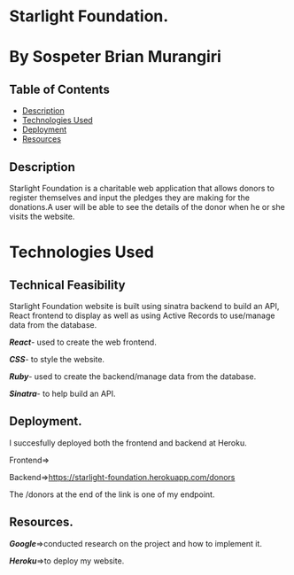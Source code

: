 # Starlight Foundation.
# By Sospeter Brian Murangiri

## Table of Contents
* [Description](#description)
* [Technologies Used](#technologies-used)
* [Deployment](#deployment)
* [Resources](#resources)
## Description
Starlight Foundation is a charitable web application that allows donors to register themselves and input the pledges they are making for the donations.A user will be able to see the details of the donor when he or she visits the website.

# Technologies Used 

## Technical Feasibility 
Starlight Foundation website is built using sinatra backend to build an API, React frontend to display as well as using Active Records to use/manage data from the database.

***React***- used to create the web frontend.

***CSS***- to style the website.

***Ruby***- used to create the backend/manage data from the database.

***Sinatra***- to help build an API.

## Deployment.
I succesfully deployed both the frontend and backend at Heroku.

Frontend=>

Backend=>https://starlight-foundation.herokuapp.com/donors

The /donors at the end of the link is one of my endpoint.

## Resources.

***Google***=>conducted research on the project and how to implement it.

***Heroku***=>to deploy my website. 
